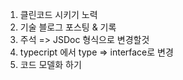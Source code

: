 1. 클린코드 시키기 노력
2. 기술 블로그 포스팅 & 기록
3. 주석 => JSDoc 형식으로 변경할것
4. typecript 에서 type => interface로 변경
5. 코드 모델화 하기
